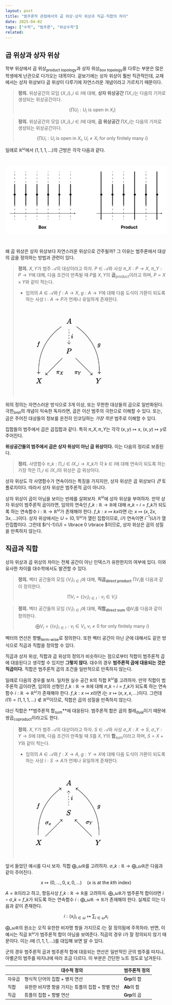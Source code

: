 ```yaml
---
layout: post
title: "범주론적 관점에서의 곱 위상·상자 위상과 직곱·직합의 차이"
date: 2025-04-02
tags: ["수학", "범주론", "위상수학"]
related:
---
```


## 곱 위상과 상자 위상

학부 위상에서 곱 위상<sub>product topology</sub>과 상자 위상<sub>box topology</sub>을 다루는 부분은 많은 학생에게 난관으로 다가오는 대목이다. 겉보기에는 상자 위상이 훨씬 직관적인데, 교재에서는 상자 위상보다 곱 위상이 다루기에 자연스러운 개념이라고 가르치기 때문이다.

> **정의.** 위상공간의 모임 $\lbrace  X\_i \rbrace \_{i \in I}$에 대해, **상자 위상공간** $\prod X\_i$는 다음의 기저로 생성되는 위상공간이다.
>
> $$
> \left\{ \prod U_i : U_i \text{ is open in } X_i \right\}
> $$

> **정의.** 위상공간의 모임 $\lbrace  X\_i \rbrace \_{i \in I}$에 대해, **곱 위상공간** $\prod X\_i$는 다음의 기저로 생성되는 위상공간이다.
>
> $$
> \left\{ \prod U_i : U_i \text{ is open in } X_i,\;  U_i \neq X_i \text{ for only finitely many } i\right\}
> $$

일례로 $\mathbb{R}^\omega$에서 $(1, 1, 1, \dots)$의 근방은 각각 다음과 같다.

<img src="/public/box-product.png" style="width: 550px; margin: 2em auto;">

왜 곱 위상은 상자 위상보다 자연스러운 위상으로 간주될까? 그 이유는 범주론에서 대상의 곱을 정의하는 방법과 관련이 있다.

> **정의.** $X, Y$가 범주 $\mathcal{A}$의 대상이라고 하자. $P \in \mathcal{A}$와 사상 $\pi\_X : P \to X$, $\pi\_Y : P \to Y$에 대해, 다음 조건이 만족될 때 $P$를 $X, Y$의 **곱**<sub>product</sub>이라고 하며, $P = X \times Y$와 같이 적는다.
>
> - 임의의 $A \in \mathcal{A}$와 $f: A \to X$, $g: A \to Y$에 대해 다음 도식이 가환이 되도록 하는 사상 $i: A \to P$가 언제나 유일하게 존재한다.
>
> <img src="/public/categorical-product.png" style="width: 320px; margin: 2em auto; mix-blend-mode: multiply;">

위의 정의는 자연스러운 방식으로 3개 이상, 또는 무한한 대상들의 곱으로 일반화된다. 극한<sub>limit</sub>의 개념이 익숙한 독자라면, 곱은 이산 범주의 극한으로 이해할 수 있다. 또는, 곱은 주어진 대상들의 정보를 온전히 인코딩하는 _가장 작은_ 범주로 이해할 수 있다.

집합들의 범주에서 곱은 곱집합과 같다. 특히 $\pi\_X, \pi\_Y$는 각각 $(x, y) \mapsto x$, $(x, y) \mapsto y$로 주어진다.

**위상공간들의 범주에서 곱은 상자 위상이 아닌 곱 위상이다.** 이는 다음의 정리로 보증된다.

> **정리.** 사영함수 $\pi\_k : \prod\_{i \in I}X\_i \to X\_k$가 각 $k \in I$에 대해 연속이 되도록 하는 가장 작은 $\prod\_{i \in I}X\_i$의 위상은 곱 위상이다.

상자 위상도 각 사영함수가 연속이라는 특징을 가지지만, 상자 위상은 곱 위상보다 _큰_ 토폴로지이다. 따라서 상자 위상은 범주론적 곱이 아니다.

상자 위상이 곱이 아님을 보이는 반례를 살펴보자. $\mathbb{R}^\omega$에 상자 위상을 부여하자. 만약 상자 위상이 범주론적 곱이라면, 임의의 연속인 $f\_k: \mathbb{R} \to \mathbb{R}$에 대해 $\pi\_k \circ i = f\_k$가 되도록 하는 연속함수 $i : \mathbb{R} \to \mathbb{R}^\omega$가 존재해야 한다. $f\_k: x \mapsto kx$라면 $i$는 $x \mapsto (x, 2x, 3x, \dots)$이다. 상자 위상에서는 $U = (0, 1)^\omega$가 열린 집합이므로, $i$가 연속이면 $i^{-1}(U)$가 열린집합이다. 그런데 $i^{-1}(U) = \lbrace 0 \rbrace $이므로, 상자 위상은 곱의 성질을 만족하지 않는다.

## 직곱과 직합

상자 위상과 곱 위상의 차이는 전체 공간이 아닌 인덱스가 유한한지의 여부에 있다. 이와 유사한 차이를 대수학에서도 발견할 수 있다.

> **정의.** 벡터 공간들의 모임 $\{ V_i \}_{i \in I}$에 대해, **직곱<sub>direct product</sub>** $\prod V_i$를 다음과 같이 정의한다.
>
> $$
> \prod V_i = \left\{ (v_i)_{i \in I} : v_i \in V_i \right\}
> $$

> **정의.** 벡터 공간들의 모임 $\{ V_i \}_{i \in I}$에 대해, **직합<sub>direct sum</sub>** $\bigoplus V_i$를 다음과 같이 정의한다.
>
> $$
> \bigoplus V_i = \left\{ (v_i)_{i \in I} : v_i \in V_i,\; v_i \neq 0 \text{ for only finitely many }i \right\}
> $$

벡터의 연산은 항별<sub>term-wise</sub>로 정의한다. 또한 벡터 공간이 아닌 군에 대해서도 같은 방식으로 직곱과 직합을 정의할 수 있다.

직곱과 상자 위상, 직합과 곱 위상의 정의가 비슷하다는 점으로부터 직합이 범주론적 곱에 대응된다고 생각할 수 있지만 **그렇지 않다.** 대수의 경우 **범주론적 곱에 대응되는 것은 직곱이다.** 직합은 범주론적 곱의 조건을 일반적으로 만족하지 않는다.

일례로 다음의 경우를 보자. 일차원 실수 공간 $\mathbb{R}$의 직합 $\mathbb{R}^\omega$를 고려하자. 만약 직합이 범주론적 곱이라면, 임의의 선형인 $f\_k: \mathbb{R} \to \mathbb{R}$에 대해 $\pi\_k \circ i = f\_k$가 되도록 하는 연속함수 $i : \mathbb{R} \to \mathbb{R}^\omega$가 존재해야 한다. $f\_k: x \mapsto x$라면 $i$는 $x \mapsto (x, x, x, \dots)$이다. 그런데 $i(1) = (1, 1, 1, \dots) \notin \mathbb{R}^\omega$이므로, 직합은 곱의 성질을 만족하지 않는다.

대신 직합은 **범주론적 합<sub>sum</sub>**에 대응된다. 범주론적 합은 곱의 켤레<sub>dual</sub>이기 때문에 쌍곱<sub>coproduct</sub>이라고도 한다.

> **정의.** $X, Y$가 범주 $\mathcal{A}$의 대상이라고 하자. $S \in \mathcal{A}$와 사상 $\sigma\_X : X \to S$, $\sigma\_Y : Y \to S$에 대해, 다음 조건이 만족될 때 $S$를 $X, Y$의 **합**<sub>sum</sub>이라고 하며, $S = X + Y$와 같이 적는다.
>
> - 임의의 $A \in \mathcal{A}$와 $f: X \to A$, $g: Y \to X$에 대해 다음 도식이 가환이 되도록 하는 사상 $i: S \to A$가 언제나 유일하게 존재한다.
>
> <img src="/public/categorical-sum.png" style="width: 320px; margin: 2em auto; mix-blend-mode: multiply;">

앞서 들었던 예시를 다시 보자. 직합 $\bigoplus\_\omega \mathbb{R}$를 고려하자. $\sigma\_k: \mathbb{R} \to \bigoplus\_\omega \mathbb{R}$은 다음과 같이 주어진다.

$$
x \mapsto (0, \dots, 0, x, 0, \dots) \quad \text{($x$ is at the $k$th index)}
$$

$A = \mathbb{R}$이라고 하고, 항등사상 $f\_k : \mathbb{R} \to \mathbb{R}$을 고려하자. $\bigoplus\_\omega \mathbb{R}$가 범주론적 합이라면 $i \circ \sigma\_k = f\_k$가 되도록 하는 연속함수 $i : \bigoplus\_\omega \mathbb{R} \to \mathbb{R}$가 존재해야 한다. 실제로 이는 다음과 같이 존재한다.

$$
i: (x_i)_{i \in \omega} \mapsto \sum_{i \in \omega} x_i
$$

$\bigoplus\_\omega \mathbb{R}$의 원소는 오직 유한한 비자명 항을 가지므로 $i$는 잘 정의됨에 주목하라. 반면, 이 예시는 직곱 $\mathbb{R}^\omega$가 범주론적 합이 아님을 보여준다. 직곱의 경우 $i$가 잘 정의되지 않기 때문이다. 이는 $i$에 $(1, 1, 1, \dots)$를 대입해 보면 알 수 있다.

군의 경우 범주론적 곱과 범주론적 합에 대응되는 연산은 일반적인 군의 범주를 따지냐, 아벨군의 범주를 따지냐에 따라 조금 다르다. 이 부분은 간단한 노트 정도로 남겨둔다.

|        | 대수적 정의                                       | 범주론적 정의       |
| ------ | ------------------------------------------------- | ------------------- |
| 자유곱 | 형식적 단어의 집합 + 병치 연산                    | $\mathbf{Grp}$의 합 |
| 직합   | 유한한 비자명 항을 가지는 튜플의 집합 + 항별 연산 | $\mathbf{Ab}$의 합  |
| 직곱   | 튜플의 집합 + 항별 연산                           | $\mathbf{Grp}$의 곱 |

